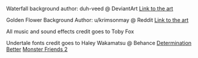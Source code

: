 Waterfall background author: duh-veed @ DeviantArt [Link to the art](https://www.deviantart.com/duh-veed/art/UNDERTALE-Waterfall-577301820)

Golden Flower Background Author: u/krimsonmay @ Reddit [Link to the art](https://www.reddit.com/r/Undertale/comments/10yxurp/project_utdria_1_once_upon_a_time/)

All music and sound effects credit goes to Toby Fox

Undertale fonts credit goes to Haley Wakamatsu @ Behance
[Determination Better]("https://www.behance.net/gallery/31268855/Determination-Better-Undertale-Font")
[Monster Friends 2]("https://www.behance.net/gallery/100106185/Monster-Friend-2")